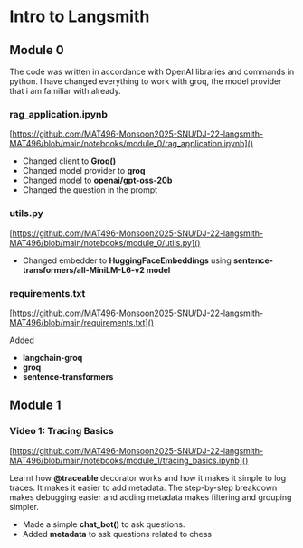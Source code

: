 # Intro to Langsmith

## Module 0

The code was written in accordance with OpenAI libraries and commands in python. I have changed everything to work with groq, the model provider that i am familiar with already.

### rag_application.ipynb

[https://github.com/MAT496-Monsoon2025-SNU/DJ-22-langsmith-MAT496/blob/main/notebooks/module_0/rag_application.ipynb]()

* Changed client to **Groq()**
* Changed model provider to **groq**
* Changed model to **openai/gpt-oss-20b**
* Changed the question in the prompt

### utils.py

[https://github.com/MAT496-Monsoon2025-SNU/DJ-22-langsmith-MAT496/blob/main/notebooks/module_0/utils.py]()

* Changed embedder to **HuggingFaceEmbeddings** using **sentence-transformers/all-MiniLM-L6-v2 model**

### requirements.txt

[https://github.com/MAT496-Monsoon2025-SNU/DJ-22-langsmith-MAT496/blob/main/requirements.txt]()

Added

* **langchain-groq**
* **groq**
* **sentence-transformers**

## Module 1

### Video 1: Tracing Basics

[https://github.com/MAT496-Monsoon2025-SNU/DJ-22-langsmith-MAT496/blob/main/notebooks/module_1/tracing_basics.ipynb]()

Learnt how **@traceable** decorator works and how it makes it simple to log traces. It makes it easier to add metadata. The step-by-step breakdown makes debugging easier and adding metadata makes filtering and grouping simpler. 

* Made a simple **chat_bot()** to ask questions.
* Added **metadata** to ask questions related to chess
